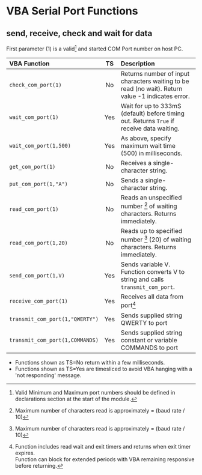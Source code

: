 # VBA Serial Port Functions
## send, receive, check and wait for data

First parameter (1) is a valid[^1] and started COM Port number on host PC.

| VBA Function                    |  TS  | Description                                                                                                   |
| :-------------------------------|:----:| :-------------------------------------------------------------------------------------------------------------|
| `check_com_port(1)`             | No   | Returns number of input characters waiting to be read (no wait). Return value -1 indicates error.             |
| `wait_com_port(1)`              | Yes  | Wait for up to 333mS (default) before timing out. Returns `True` if receive data waiting.                     |
| `wait_com_port(1,500)`          | Yes  | As above, specify maximum wait time (500) in milliseconds.                                                    |
| `get_com_port(1)`               | No   | Receives a single-character string.                                                                           |
| `put_com_port(1,"A")`           | No   | Sends a single-character string.                                                                              |
| `read_com_port(1)`              | No   | Reads an unspecified number [^2] of waiting characters. Returns immediately.                                  |
| `read_com_port(1,20)`           | No   | Reads up to specified number [^2] (20) of waiting characters. Returns immediately.                            |
| `send_com_port(1,V)`            | Yes  | Sends variable V. Function converts V to string and calls `transmit_com_port`.                                |
| `receive_com_port(1)`           | Yes  | Receives all data from port[^3]                                                                               |
| `transmit_com_port(1,"QWERTY")` | Yes  | Sends supplied string QWERTY to port                                                                          |
| `transmit_com_port(1,COMMANDS)` | Yes  | Sends supplied string constant or variable COMMANDS to port                                                   |

* Functions shown as TS=No return within a few milliseconds. 
* Functions shown as TS=Yes are timesliced to avoid VBA hanging with a 'not responding' message.

[^1]:  Valid Minimum and Maximum port numbers should be defined in declarations section at the start of the module. 

[^2]:  Maximum number of characters read is approximately = (baud rate / 10)  
       
[^3]:  Function includes read wait and exit timers and returns when exit timer expires.  
       Function can block for extended periods with VBA remaining responsive before returning.  
       
